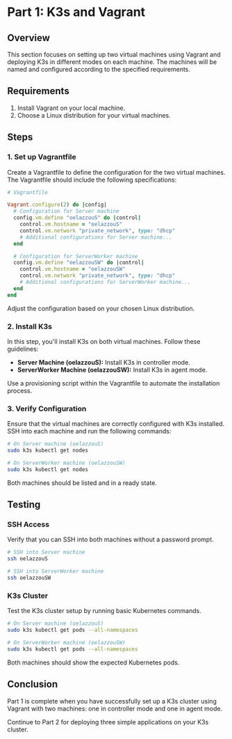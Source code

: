 # Part 1: K3s and Vagrant

## Overview
This section focuses on setting up two virtual machines using Vagrant and deploying K3s in different modes on each machine. The machines will be named and configured according to the specified requirements.

## Requirements
1. Install Vagrant on your local machine.
2. Choose a Linux distribution for your virtual machines.

## Steps

### 1. Set up Vagrantfile
Create a Vagrantfile to define the configuration for the two virtual machines. The Vagrantfile should include the following specifications:

```ruby
# Vagrantfile

Vagrant.configure(2) do |config|
  # Configuration for Server machine
  config.vm.define "oelazzouS" do |control|
    control.vm.hostname = "oelazzouS"
    control.vm.network "private_network", type: "dhcp"
    # Additional configurations for Server machine...
  end

  # Configuration for ServerWorker machine
  config.vm.define "oelazzouSW" do |control|
    control.vm.hostname = "oelazzouSW"
    control.vm.network "private_network", type: "dhcp"
    # Additional configurations for ServerWorker machine...
  end
end
```

Adjust the configuration based on your chosen Linux distribution.

### 2. Install K3s
In this step, you'll install K3s on both virtual machines. Follow these guidelines:

- **Server Machine (oelazzouS):** Install K3s in controller mode.
- **ServerWorker Machine (oelazzouSW):** Install K3s in agent mode.

Use a provisioning script within the Vagrantfile to automate the installation process.

### 3. Verify Configuration
Ensure that the virtual machines are correctly configured with K3s installed. SSH into each machine and run the following commands:

```bash
# On Server machine (oelazzouS)
sudo k3s kubectl get nodes

# On ServerWorker machine (oelazzouSW)
sudo k3s kubectl get nodes
```

Both machines should be listed and in a ready state.

## Testing

### SSH Access
Verify that you can SSH into both machines without a password prompt.

```bash
# SSH into Server machine
ssh oelazzouS

# SSH into ServerWorker machine
ssh oelazzouSW
```

### K3s Cluster
Test the K3s cluster setup by running basic Kubernetes commands.

```bash
# On Server machine (oelazzouS)
sudo k3s kubectl get pods --all-namespaces

# On ServerWorker machine (oelazzouSW)
sudo k3s kubectl get pods --all-namespaces
```

Both machines should show the expected Kubernetes pods.

## Conclusion
Part 1 is complete when you have successfully set up a K3s cluster using Vagrant with two machines: one in controller mode and one in agent mode.

Continue to Part 2 for deploying three simple applications on your K3s cluster.
